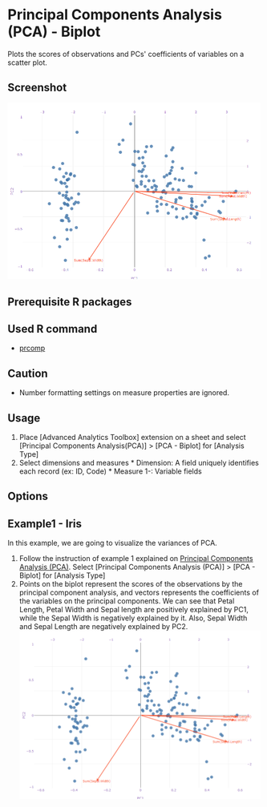 # Principal Components Analysis (PCA) - Biplot
Plots the scores of observations and PCs' coefficients of variables on a scatter plot.

## Screenshot
![pca screenshot](./images/pca_biplot_example1.png)

## Prerequisite R packages

## Used R command
 * [prcomp](https://www.rdocumentation.org/packages/stats/versions/3.4.1/topics/prcomp)

## Caution
  * Number formatting settings on measure properties are ignored.

## Usage
  1. Place [Advanced Analytics Toolbox] extension on a sheet and select [Principal Components Analysis(PCA)] > [PCA - Biplot] for [Analysis Type]
  2. Select dimensions and measures
    * Dimension: A field uniquely identifies each record (ex: ID, Code)
    * Measure 1-: Variable fields

## Options

## Example1 - Iris
In this example, we are going to visualize the variances of PCA.

1. Follow the instruction of example 1 explained on [Principal Components Analysis (PCA)](./pca.md). Select [Principal Components Analysis (PCA)] > [PCA - Biplot] for [Analysis Type]
2. Points on the biplot represent the scores of the observations by the principal component analysis, and vectors represents the coefficients of the variables on the principal components. We can see that Petal Length, Petal Width and Sepal length are positively explained by PC1, while the Sepal Width is negatively explained by it. Also, Sepal Width and Sepal Length are negatively explained by PC2.
![pca screenshot](./images/pca_biplot_example1.png)
